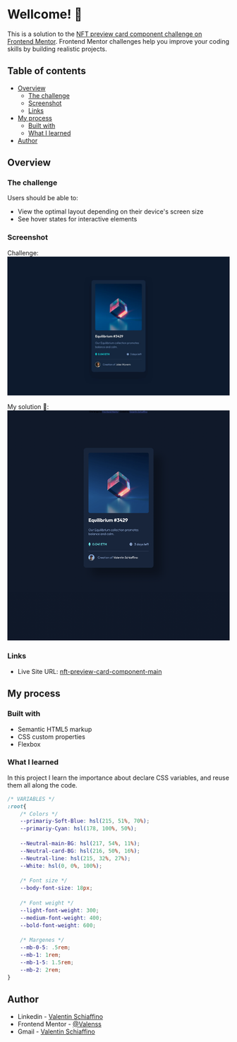 # Wellcome! 👋

This is a solution to the [NFT preview card component challenge on Frontend Mentor](https://www.frontendmentor.io/challenges/nft-preview-card-component-SbdUL_w0U). Frontend Mentor challenges help you improve your coding skills by building realistic projects. 

## Table of contents

- [Overview](#overview)
  - [The challenge](#the-challenge)
  - [Screenshot](#screenshot)
  - [Links](#links)
- [My process](#my-process)
  - [Built with](#built-with)
  - [What I learned](#what-i-learned)
- [Author](#author)

## Overview

### The challenge

Users should be able to:

- View the optimal layout depending on their device's screen size
- See hover states for interactive elements

### Screenshot

Challenge:
![](./design/desktop-design.jpg)

My solution 🤠:
![](./design/mySolution.png)

### Links

- Live Site URL: [nft-preview-card-component-main](https://valenss.github.io/nft-preview-card-component-main/)

## My process

### Built with

- Semantic HTML5 markup
- CSS custom properties
- Flexbox

### What I learned

In this project I learn the importance about declare CSS variables, and reuse them all along the code.

```css
/* VARIABLES */
:root{
    /* Colors */
    --primariy-Soft-Blue: hsl(215, 51%, 70%);
    --primariy-Cyan: hsl(178, 100%, 50%);

    --Neutral-main-BG: hsl(217, 54%, 11%);
    --Neutral-card-BG: hsl(216, 50%, 16%);
    --Neutral-line: hsl(215, 32%, 27%);
    --White: hsl(0, 0%, 100%);

    /* Font size */
    --body-font-size: 18px;
    
    /* Font weight */
    --light-font-weight: 300;
    --medium-font-weight: 400;
    --bold-font-weight: 600;

    /* Margenes */
    --mb-0-5: .5rem;
    --mb-1: 1rem;
    --mb-1-5: 1.5rem;
    --mb-2: 2rem;
}
```

## Author

- Linkedin - [Valentin Schiaffino](https://www.linkedin.com/in/valentin-schiaffino/)
- Frontend Mentor - [@Valenss](https://www.frontendmentor.io/profile/Valenss)
- Gmail - [Valentin Schiaffino](mailto:valentinschiaffino2@gmail.com)
